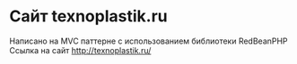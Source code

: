# Сайт texnoplastik.ru
Написано на MVC паттерне с использованием библиотеки RedBeanPHP
Ссылка на сайт http://texnoplastik.ru/
